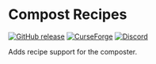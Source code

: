 # Compost Recipes

[![GitHub release](https://img.shields.io/github/release/haykam821/Compost-Recipes.svg?style=popout&label=github)](https://github.com/haykam821/Compost-Recipes/releases/latest)
[![CurseForge](https://img.shields.io/static/v1?style=popout&label=curseforge&message=project&color=6441A4)](https://www.curseforge.com/minecraft/mc-mods/compost-recipes)
[![Discord](https://img.shields.io/static/v1?style=popout&label=chat&message=discord&color=7289DA)](https://discord.gg/3WMUMgb)

Adds recipe support for the composter.
